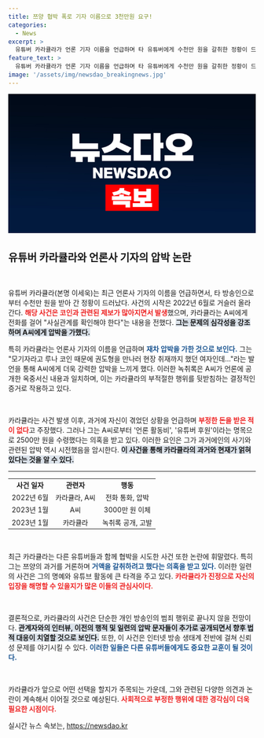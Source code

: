 ```yaml
---
title: 쯔양 협박 폭로 기자 이름으로 3천만원 요구!
categories:
  - News
excerpt: >
  유튜버 카라큘라가 언론 기자 이름을 언급하며 타 유튜버에게 수천만 원을 갈취한 정황이 드러나 논란에 휘말렸다. 그의 압박과 공갈 의혹이 밝혀지며 사건은 더욱 커지고 있다. 클릭해 자세한 내용을 확인해보세요!
feature_text: >
  유튜버 카라큘라가 언론 기자 이름을 언급하며 타 유튜버에게 수천만 원을 갈취한 정황이 드러나 논란에 휘말렸다. 그의 압박과 공갈 의혹이 밝혀지며 사건은 더욱 커지고 있다. 클릭해 자세한 내용을 확인해보세요!
image: '/assets/img/newsdao_breakingnews.jpg'
---
```


<p><img src="/assets/img/newsdao_breakingnews.jpg" alt="firstkoreanews 속보" /></p>

<h2 data-ke-size="size26">유튜버 카라큘라와 언론사 기자의 압박 논란</h2>

<p data-ke-size="size16">&nbsp;</p>

<p>유튜버 카라큘라(본명 이세욱)는 최근 언론사 기자의 이름을 언급하면서, 타 방송인으로부터 수천만 원을 받아 간 정황이 드러났다. 사건의 시작은 2022년 6월로 거슬러 올라간다. <b><span style="color: #ee2323;">해당 사건은 코인과 관련된 제보가 많아지면서 발생</span></b>했으며, 카라큘라는 A씨에게 전화를 걸어 "사실관계를 확인해야 한다"는 내용을 전했다. <b><span style="background-color: #21538527;">그는 문제의 심각성을 강조하며 A씨에게 압박을 가했다.</span></b></p>

<p>특히 카라큘라는 언론사 기자의 이름을 언급하며 <b><span style="color: #1a5490;">재차 압박을 가한 것으로 보인다.</span></b> 그는 "모기자라고 루나 코인 때문에 권도형을 만나러 현장 취재까지 했던 여자인데…"라는 발언을 통해 A씨에게 더욱 강력한 압박을 느끼게 했다. 이러한 녹취록은 A씨가 언론에 공개한 옥중서신 내용과 일치하며, 이는 카라큘라의 부적절한 행위를 뒷받침하는 결정적인 증거로 작용하고 있다.</p>

<p data-ke-size="size16">&nbsp;</p>

<p>카라큘라는 사건 발생 이후, 과거에 자신이 겪었던 상황을 언급하며 <b><span style="color: #ee2323;">부정한 돈을 받은 적이 없다</span></b>고 주장했다. 그러나 그는 A씨로부터 '언론 활동비', '유튜버 후원'이라는 명목으로 2500만 원을 수령했다는 의혹을 받고 있다. 이러한 요인은 그가 과거에인의 사기와 관련된 압박 역시 시전했음을 암시한다. <b><span style="background-color: #21538527;">이 사건을 통해 카라큘라의 과거와 현재가 얽혀 있다는 것을 알 수 있다.</span></b></p>

<hr>

<table style="width: 100%; text-align: center;">
<tr>
<td style="text-align: center; height: 17px;"><b>사건 일자</b></td>
<td style="text-align: center; height: 17px;"><b>관련자</b></td>
<td style="text-align: center; height: 17px;"><b>행동</b></td>
</tr>
<tr>
<td style="text-align: center; height: 17px;">2022년 6월</td>
<td style="text-align: center; height: 17px;">카라큘라, A씨</td>
<td style="text-align: center; height: 17px;">전화 통화, 압박</td>
</tr>
<tr>
<td style="text-align: center; height: 17px;">2023년 1월</td>
<td style="text-align: center; height: 17px;">A씨</td>
<td style="text-align: center; height: 17px;">3000만 원 이체</td>
</tr>
<tr>
<td style="text-align: center; height: 17px;">2023년 1월</td>
<td style="text-align: center; height: 17px;">카라큘라</td>
<td style="text-align: center; height: 17px;">녹취록 공개, 고발</td>
</tr>
</table>

<p data-ke-size="size16">&nbsp;</p>

<p>최근 카라큘라는 다른 유튜버들과 함께 협박을 시도한 사건 또한 논란에 휘말렸다. 특히 그는 쯔양의 과거를 거론하며 <b><span style="color: #1a5490;">거액을 갈취하려고 했다는 의혹을 받고 있다.</span></b> 이러한 일련의 사건은 그의 명예와 유튜브 활동에 큰 타격을 주고 있다. <b><span style="color: #ee2323;">카라큘라가 진정으로 자신의 입장을 해명할 수 있을지가 많은 이들의 관심사이다.</span></b></p>

<p data-ke-size="size16">&nbsp;</p>

<p>결론적으로, 카라큘라의 사건은 단순한 개인 방송인의 범죄 행위로 끝나지 않을 전망이다. <b><span style="background-color: #21538527;">관계자와의 인터뷰, 이전의 행적 및 일련의 압박 문자들이 추가로 공개되면서 향후 법적 대응이 치열할 것으로 보인다.</span></b> 또한, 이 사건은 인터넷 방송 생태계 전반에 걸쳐 신뢰성 문제를 야기시킬 수 있다. <b><span style="color: #1a5490;">이러한 일들은 다른 유튜버들에게도 중요한 교훈이 될 것이다.</span></b></p>

<p data-ke-size="size16">&nbsp;</p>

<p>카라큘라가 앞으로 어떤 선택을 할지가 주목되는 가운데, 그와 관련된 다양한 의견과 논란이 계속해서 이어질 것으로 예상된다. <b><span style="color: #ee2323;">사회적으로 부정한 행위에 대한 경각심이 더욱 필요한 시점이다.</span></b></p>
실시간 뉴스 속보는, <a href="https://newsdao.kr" rel="dofollow">https://newsdao.kr</a>


